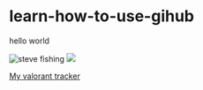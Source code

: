 # learn-how-to-use-gihub
<print>hello world</p>
<img src="https://cdn.discordapp.com/attachments/1353175063209443410/1360053931153162382/image0-7.gif?ex=6807902d&is=68063ead&hm=fb7b3caa27c23c56a5e3c3becaae2c305ac2e5e6e4c1d1cb3354bb5db09d74ab&" alt="steve fishing" />
<img src="https://cdn.discordapp.com/attachments/1353175063209443410/1360053949104783612/received_532811624289884.gif?ex=68079032&is=68063eb2&hm=23d69e14605e388afa6f5ebe094bd6630f82aed527a3c46389c48203b4f856df&"/>

<a href=">https://tracker.gg/valorant/profile/riot/kori%23mabi/overview?platform=pc&playlist=competitive&season=16118998-4705-5813-86dd-0292a2439d90">My valorant tracker</a>
